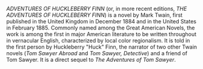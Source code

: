 _ADVENTURES OF HUCKLEBERRY FINN_ (or, in more recent editions, _THE ADVENTURES OF HUCKLEBERRY FINN_) is a novel by Mark Twain, first published in the United Kingdom in December 1884 and in the United States in February 1885. Commonly named among the Great American Novels, the work is among the first in major American literature to be written throughout in vernacular English, characterized by local color regionalism. It is told in the first person by Huckleberry "Huck" Finn, the narrator of two other Twain novels (_Tom Sawyer Abroad_ and _Tom Sawyer, Detective_) and a friend of Tom Sawyer. It is a direct sequel to _The Adventures of Tom Sawyer_.
